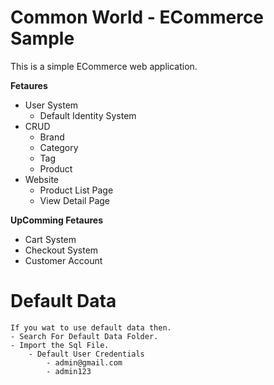 # Common World - ECommerce Sample

This is a simple ECommerce web application.
		
**Fetaures**
 - User System
	 - Default Identity System 
 - CRUD
	 - Brand
	 - Category
	 - Tag
	 - Product
 - Website
	 - Product List Page
	 - View Detail Page

	 
**UpComming Fetaures**
	
 - Cart System
 - Checkout System
 - Customer Account 

# Default Data
	If you wat to use default data then.
	- Search For Default Data Folder.
	- Import the Sql File.
		- Default User Credentials
			- admin@gmail.com
			- admin123
			

